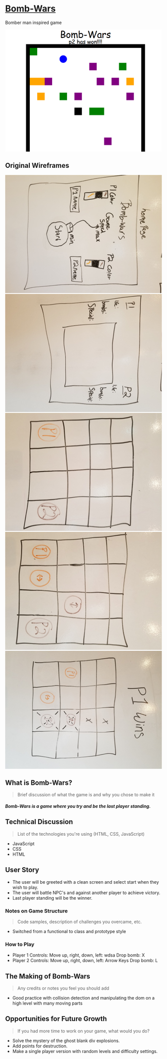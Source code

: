 # [Bomb-Wars](http://piano-tuner-mole-18464.bitballoon.com/)
Bomber man inspired game

![screenshot](./images/2017-07-16_20h17_11.png)


## Original Wireframes

![Homepage](images/framewire/Homepage.jpg)
![Gamescreen](images/framewire/Gamescreen.jpg)
![Gamescreen1](images/framewire/1.jpg)
![Gamescreen2](images/framewire/2.jpg)
![Gamescreen3](images/framewire/3.jpg)

## What is Bomb-Wars?

> Brief discussion of what the game is and why you chose to make it

##### Bomb-Wars is a game where you try and be the last player standing.

## Technical Discussion

> List of the technologies you're using (HTML, CSS, JavaScript)
* JavaScript
* CSS
* HTML

## User Story

* The user will be greeted with a clean screen and select start when they wish to play.
* The user will battle NPC's and against another player to achieve victory.
* Last player standing will be the winner. 

### Notes on Game Structure

> Code samples, description of challenges you overcame, etc.
* Switched from a functional to class and prototype style


### How to Play
* Player 1 Controls: 
    Move up, right, down, left: wdsa 
    Drop bomb: X
* Player 2 Controls: 
    Move up, right, down, left: Arrow Keys
    Drop bomb: L


## The Making of Bomb-Wars

> Any credits or notes you feel you should add
* Good practice with collision detection and manipulating the dom on a high level with many moving parts

## Opportunities for Future Growth

> If you had more time to work on your game, what would you do?
* Solve the mystery of the ghost blank div explosions.
* Add points for destruction.
* Make a single player version with random levels and difficulty settings. 
